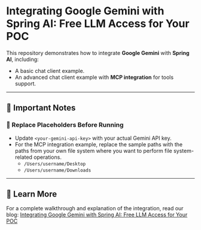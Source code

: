# Integrating Google Gemini with Spring AI: Free LLM Access for Your POC

This repository demonstrates how to integrate **Google Gemini** with **Spring AI**, including:

- A basic chat client example.
- An advanced chat client example with **MCP integration** for tools support.

---

## 📌 Important Notes

### 🔑 Replace Placeholders Before Running

- Update `<your-gemini-api-key>` with your actual Gemini API key.
- For the MCP integration example, replace the sample paths with the paths from your own file system where you want to perform file system-related operations.
    - `/Users/username/Desktop`
    - `/Users/username/Downloads`  
      

---

## 📖 Learn More

For a complete walkthrough and explanation of the integration, read our blog:
[Integrating Google Gemini with Spring AI: Free LLM Access for Your POC](https://bootcamptoprod.com/integrating-google-gemini-with-spring-ai/)